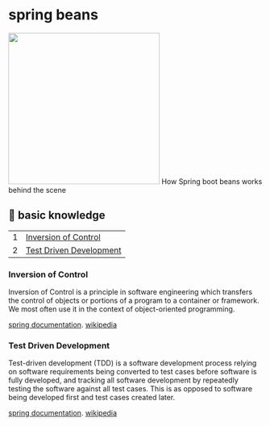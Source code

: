 # spring beans
<img src="https://spring.io/images/spring-logo-2022-dark-2f10e8055653ec50e693eb444291d742.svg" width="300px"/>
How Spring boot beans works behind the scene

## 📖 basic knowledge
|    |                                                      |
|----|------------------------------------------------------|
| 1  | [Inversion of Control](#inversion-of-control)        | 
| 2  | [Test Driven Development](#test-driven-development)  |

### Inversion of Control 
Inversion of Control is a principle in software engineering which transfers the control of objects or portions of a program to a container or framework. We most often use it in the context of object-oriented programming.

[spring documentation](https://docs.spring.io/spring-framework/docs/3.2.x/spring-framework-reference/html/beans.html). [wikipedia](https://en.wikipedia.org/wiki/Inversion_of_control)

### Test Driven Development
Test-driven development (TDD) is a software development process relying on software requirements being converted to test cases before software is fully developed, and tracking all software development by repeatedly testing the software against all test cases. This is as opposed to software being developed first and test cases created later.

[spring documentation](https://docs.spring.io/spring-framework/docs/current/reference/html/testing.html#unit-testing-utilities). [wikipedia](https://en.wikipedia.org/wiki/Test-driven_development)
